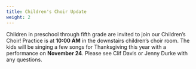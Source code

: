 ```yaml
---
title: Children's Choir Update
weight: 2
---
```


Children in preschool through fifth grade are invited to join our Children’s Choir! Practice is at **10:00 AM** in the downstairs children’s choir room. The kids will be singing a few songs for Thanksgiving this year with a performance on **November 24**. Please see Clif Davis or Jenny Durke with any questions.